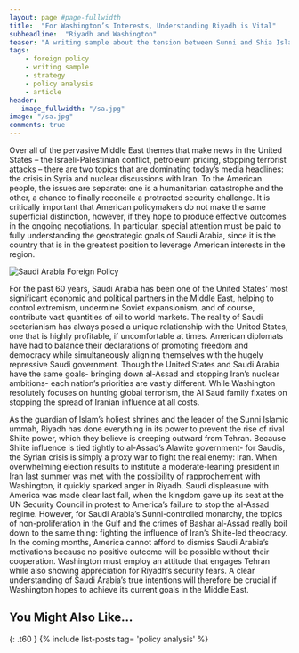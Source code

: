 ```yaml
---
layout: page #page-fullwidth
title:  "For Washington’s Interests, Understanding Riyadh is Vital"
subheadline:  "Riyadh and Washington"
teaser: "A writing sample about the tension between Sunni and Shia Islam, an important American geostrategic issue."
tags:
    - foreign policy
    - writing sample
    - strategy
    - policy analysis
    - article
header:
   image_fullwidth: "/sa.jpg"
image: "/sa.jpg"
comments: true
---
```

Over all of the pervasive Middle East themes that make news in the United States – the Israeli-Palestinian conflict, petroleum pricing, stopping terrorist attacks – there are two topics that are dominating today’s media headlines: the crisis in Syria and nuclear discussions with Iran. To the American people, the issues are separate: one is a humanitarian catastrophe and the other, a chance to finally reconcile a protracted security challenge. It is critically important that American policymakers do not make the same superficial distinction, however, if they hope to produce effective outcomes in the ongoing negotiations. In particular, special attention must be paid to fully understanding the geostrategic goals of Saudi Arabia, since it is the country that is in the greatest position to leverage American interests in the region.


![Saudi Arabia Foreign Policy](../images/sa.jpg)


For the past 60 years, Saudi Arabia has been one of the United States’ most significant economic and political partners in the Middle East, helping to control extremism, undermine Soviet expansionism, and of course, contribute vast quantities of oil to world markets. The reality of Saudi sectarianism has always posed a unique relationship with the United States, one that is highly profitable, if uncomfortable at times. American diplomats have had to balance their declarations of promoting freedom and democracy while simultaneously aligning themselves with the hugely repressive Saudi government. Though the United States and Saudi Arabia have the same goals- bringing down al-Assad and stopping Iran’s nuclear ambitions- each nation’s priorities are vastly different. While Washington resolutely focuses on hunting global terrorism, the Al Saud family fixates on stopping the spread of Iranian influence at all costs.

As the guardian of Islam’s holiest shrines and the leader of the Sunni Islamic ummah, Riyadh has done everything in its power to prevent the rise of rival Shiite power, which they believe is creeping outward from Tehran. Because Shiite influence is tied tightly to al-Assad’s Alawite government- for Saudis, the Syrian crisis is simply a proxy war to fight the real enemy: Iran. When overwhelming election results to institute a moderate-leaning president in Iran last summer was met with the possibility of rapprochement with Washington, it quickly sparked anger in Riyadh. Saudi displeasure with America was made clear last fall, when the kingdom gave up its seat at the UN Security Council in protest to America’s failure to stop the al-Assad regime. However, for Saudi Arabia’s Sunni-controlled monarchy, the topics of non-proliferation in the Gulf and the crimes of Bashar al-Assad really boil down to the same thing: fighting the influence of Iran’s Shiite-led theocracy. In the coming months, America cannot afford to dismiss Saudi Arabia’s motivations because no positive outcome will be possible without their cooperation. Washington must employ an attitude that engages Tehran while also showing appreciation for Riyadh’s security fears. A clear understanding of Saudi Arabia’s true intentions will therefore be crucial if Washington hopes to achieve its current goals in the Middle East.


 
## You Might Also Like...
{: .t60 }
{% include list-posts tag= 'policy analysis' %} 
